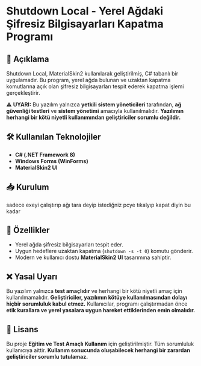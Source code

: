 # Shutdown Local - Yerel Ağdaki Şifresiz Bilgisayarları Kapatma Programı

## 📌 Açıklama
Shutdown Local, MaterialSkin2 kullanılarak geliştirilmiş, C# tabanlı bir uygulamadır. Bu program, yerel ağda bulunan ve uzaktan kapatma komutlarına açık olan şifresiz bilgisayarları tespit ederek kapatma işlemi gerçekleştirir.

⚠ **UYARI:** Bu yazılım yalnızca **yetkili sistem yöneticileri** tarafından, **ağ güvenliği testleri** ve **sistem yönetimi** amacıyla kullanılmalıdır. **Yazılımın herhangi bir kötü niyetli kullanımından geliştiriciler sorumlu değildir.**

## 🛠 Kullanılan Teknolojiler
- **C# (.NET Framework 8)**
- **Windows Forms (WinForms)**
- **MaterialSkin2 UI**

## 📥 Kurulum
sadece exeyi çalıştırıp ağı tara deyip istediğniz pcye tıkalyıp kapat diyin bu kadar

## 🚀 Özellikler
- Yerel ağda şifresiz bilgisayarları tespit eder.
- Uygun hedeflere uzaktan kapatma (`shutdown -s -t 0`) komutu gönderir.
- Modern ve kullanıcı dostu **MaterialSkin2 UI** tasarımına sahiptir.

## ❌ Yasal Uyarı
Bu yazılım yalnızca **test amaçlıdır** ve herhangi bir kötü niyetli amaç için kullanılmamalıdır. **Geliştiriciler, yazılımın kötüye kullanılmasından dolayı hiçbir sorumluluk kabul etmez.** Kullanıcılar, programı çalıştırmadan önce **etik kurallara ve yerel yasalara uygun hareket ettiklerinden emin olmalıdır.**

## 📜 Lisans
Bu proje **Eğitim ve Test Amaçlı Kullanım** için geliştirilmiştir. Tüm sorumluluk kullanıcıya aittir. **Kullanım sonucunda oluşabilecek herhangi bir zarardan geliştiriciler sorumlu tutulamaz.**
